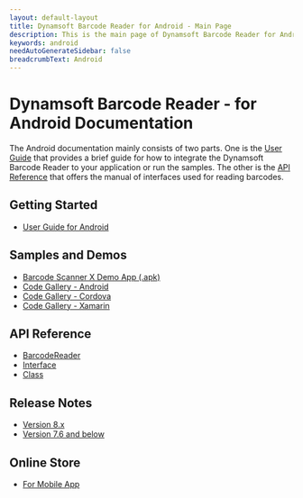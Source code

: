 ```yaml
---
layout: default-layout
title: Dynamsoft Barcode Reader for Android - Main Page
description: This is the main page of Dynamsoft Barcode Reader for Android SDK.
keywords: android
needAutoGenerateSidebar: false
breadcrumbText: Android
---
```



# Dynamsoft Barcode Reader - for Android Documentation

The Android documentation mainly consists of two parts. One is the [User Guide](#getting-started) that provides a brief guide for how to integrate the Dynamsoft Barcode Reader to your application or run the samples. The other is the [API Reference](#api-reference) that offers the manual of interfaces used for reading barcodes.

## Getting Started

- [User Guide for Android](user-guide.md)

## Samples and Demos

- <a href="https://download2.dynamsoft.com/dbr/android/DynamsoftBarcodeReaderDemoAndroid-8.1.2.apk" target="_blank">Barcode Scanner X Demo App (.apk)</a>
- <a href="https://www.dynamsoft.com/Downloads/Dynamic-Barcode-Reader-Sample-Download.aspx?tag=android#gallery" target="_blank">Code Gallery - Android</a>
- <a href="https://www.dynamsoft.com/Downloads/Dynamic-Barcode-Reader-Sample-Download.aspx?tag=cordova#gallery" target="_blank">Code Gallery - Cordova</a>
- <a href="https://www.dynamsoft.com/Downloads/Dynamic-Barcode-Reader-Sample-Download.aspx?tag=xamarin#gallery" target="_blank">Code Gallery - Xamarin</a>

## API Reference

- [BarcodeReader](api-reference/#barcodereader-methods)
- [Interface](api-reference/#interface)
- [Class](api-reference/#classes)

## Release Notes

- [Version 8.x](release-notes/android-8.md)
- [Version 7.6 and below](release-notes/android-7.md)

## Online Store

- <a href="https://www.dynamsoft.com/store/dynamsoft-barcode-reader/#mobile" target="_blank">For Mobile App</a>


